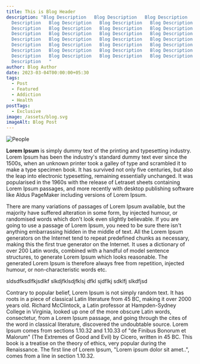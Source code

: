 ```yaml
---
title: This is Blog Header
description: "Blog Description   Blog Description   Blog Description   Blog
  Description   Blog Description   Blog Description   Blog Description   Blog
  Description   Blog Description   Blog Description   Blog Description   Blog
  Description   Blog Description   Blog Description   Blog Description   Blog
  Description   Blog Description   Blog Description   Blog Description   Blog
  Description   Blog Description   Blog Description   Blog Description   Blog
  Description   Blog Description   Blog Description   Blog Description   Blog
  Description   Blog Description   Blog Description   Blog Description   Blog
  Description   "
author: Blog Author
date: 2023-03-04T00:00:00+05:30
tags:
  - Post
  - Featured
  - Addiction
  - Health
postTags:
  - Exclusive
image: /assets/blog.svg
imageAlt: Blog Post
---
```

![People](/assets/icecreamsocialphoto_00370.jpg)



**Lorem Ipsum** is simply dummy text of the printing and typesetting industry. Lorem Ipsum has been the industry's standard dummy text ever since the 1500s, when an unknown printer took a galley of type and scrambled it to make a type specimen book. It has survived not only five centuries, but also the leap into electronic typesetting, remaining essentially unchanged. It was popularised in the 1960s with the release of Letraset sheets containing Lorem Ipsum passages, and more recently with desktop publishing software like Aldus PageMaker including versions of Lorem Ipsum.





<!--StartFragment-->

There are many variations of passages of Lorem Ipsum available, but the majority have suffered alteration in some form, by injected humour, or randomised words which don't look even slightly believable. If you are going to use a passage of Lorem Ipsum, you need to be sure there isn't anything embarrassing hidden in the middle of text. All the Lorem Ipsum generators on the Internet tend to repeat predefined chunks as necessary, making this the first true generator on the Internet. It uses a dictionary of over 200 Latin words, combined with a handful of model sentence structures, to generate Lorem Ipsum which looks reasonable. The generated Lorem Ipsum is therefore always free from repetition, injected humour, or non-characteristic words etc.

<!--EndFragment-->





s﻿ldsdfksdlfkjsdlkf slkdjfklsdjfklsj dfkl sjdflkj sdklfj slkdfjsd

<!--StartFragment-->

Contrary to popular belief, Lorem Ipsum is not simply random text. It has roots in a piece of classical Latin literature from 45 BC, making it over 2000 years old. Richard McClintock, a Latin professor at Hampden-Sydney College in Virginia, looked up one of the more obscure Latin words, consectetur, from a Lorem Ipsum passage, and going through the cites of the word in classical literature, discovered the undoubtable source. Lorem Ipsum comes from sections 1.10.32 and 1.10.33 of "de Finibus Bonorum et Malorum" (The Extremes of Good and Evil) by Cicero, written in 45 BC. This book is a treatise on the theory of ethics, very popular during the Renaissance. The first line of Lorem Ipsum, "Lorem ipsum dolor sit amet..", comes from a line in section 1.10.32.

<!--EndFragment-->